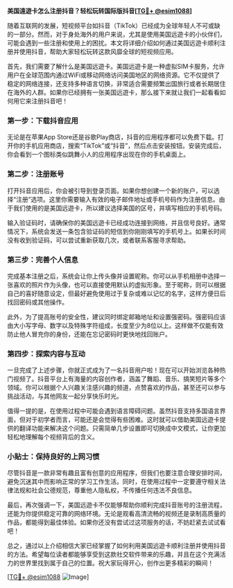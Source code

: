 **美国遠遊卡怎么注册抖音？轻松玩转国际版抖音[[TG💪+ @esim1088](https://t.me/s/esim1088)]**

随着互联网的发展，短视频平台如抖音（TikTok）已经成为全球年轻人不可或缺的一部分。然而，对于身处海外的用户来说，尤其是使用美国远遊卡的小伙伴们，可能会遇到一些注册和使用上的困扰。本文将详细介绍如何通过美国远遊卡顺利注册并使用抖音，帮助大家轻松玩转这款风靡全球的短视频应用。

首先，我们需要了解什么是美国远遊卡。美国远遊卡是一种虚拟SIM卡服务，允许用户在全球范围内通过WiFi或移动网络访问美国地区的网络资源。它不仅提供了稳定的网络连接，还支持多种语言切换，非常适合需要频繁出国旅行或者长期居住在海外的人群。如果你已经拥有一张美国远遊卡，那么接下来就让我们一起看看如何用它来注册抖音吧！

### 第一步：下载抖音应用

无论是在苹果App Store还是谷歌Play商店，抖音的应用程序都可以免费下载。打开你的手机应用商店，搜索“TikTok”或“抖音”，然后点击安装按钮。安装完成后，你会看到一个图标类似跳舞小人的应用程序出现在你的手机桌面上。

### 第二步：注册账号

打开抖音应用后，你会被引导到登录页面。如果你想创建一个新的账户，可以选择“注册”选项。这里你需要输入有效的电子邮件地址或手机号码作为注册信息。由于我们使用的是美国远遊卡，所以建议选择美国的区号，并填写相应的手机号码。

输入验证码时，请确保你的美国远遊卡已经成功连接到网络，并且信号良好。通常情况下，系统会发送一条包含验证码的短信到你刚刚填写的手机号上。如果长时间没有收到验证码，可以尝试重新获取几次，或者联系客服寻求帮助。

### 第三步：完善个人信息

完成基本注册之后，系统会让你上传头像并设置昵称。你可以从手机相册中选择一张喜欢的照片作为头像，也可以直接使用默认的虚拟形象。至于昵称，则可以根据自己的喜好随意设定，但最好避免使用过于复杂或难以记忆的名字，这样方便日后找回密码或其他操作。

此外，为了提高账号的安全性，建议同时绑定邮箱地址和设置强密码。强密码应该由大小写字母、数字以及特殊字符组成，长度至少为8位以上。这样做不仅能有效防止他人冒充你的身份，还能在忘记密码时更快地找回账户。

### 第四步：探索内容与互动

一旦完成了上述步骤，你就正式成为了一名抖音用户啦！现在可以开始浏览各种热门视频了。抖音平台上有海量的内容创作者，涵盖了舞蹈、音乐、搞笑短片等多个领域。你可以根据个人兴趣关注感兴趣的频道，点赞喜欢的作品，甚至还可以参与挑战活动，与其他网友一起分享快乐时光。

值得一提的是，在使用过程中可能会遇到语言障碍问题。虽然抖音支持多国语言界面，但对于初学者而言，可能还是会觉得有些困难。这时就可以借助美国远遊卡提供的翻译功能来解决这个问题。只需简单几步设置即可切换成中文模式，让你更加轻松地理解每个视频背后的含义。

### 小贴士：保持良好的上网习惯

尽管抖音是一款非常有趣且富有创意的应用程序，但我们也要注意合理安排时间，避免沉迷其中而影响正常的学习工作生活。同时，在使用过程中一定要遵守相关法律法规和社会公德规范，尊重他人隐私权，不传播任何违法不良信息。

最后，再次强调一下，美国远遊卡不仅能够帮助你顺利完成抖音账号的注册流程，还能为你提供稳定可靠的网络环境。无论是观看高清流畅的视频还是录制高质量的作品，都能得到最佳体验。如果你还没有尝试过这项服务的话，不妨赶紧去试试看吧！

总之，通过以上介绍相信大家已经掌握了如何利用美国远遊卡顺利注册并使用抖音的方法。希望每位读者都能够享受到这款社交软件带来的乐趣，并且在这个充满活力的世界里找到属于自己的位置。祝大家玩得开心，创作出更多精彩的瞬间！

[[TG💪+ @esim1088](https://t.me/s/esim1088) ![Image](https://i.postimg.cc/4NQfJmqS/Snipaste-2025-05-13-00-14-12.png)]
